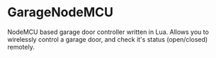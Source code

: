 # GarageNodeMCU
NodeMCU based garage door controller written in Lua. Allows you to wirelessly control a garage door, and check it's status (open/closed) remotely.
